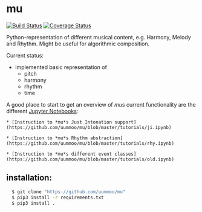 # mu

[![Build Status](https://travis-ci.org/uummoo/mu.svg?branch=master)](https://travis-ci.org/uummoo/mu)
[![Coverage Status](https://coveralls.io/repos/github/uummoo/mu/badge.svg?branch=master)](https://coveralls.io/github/uummoo/mu?branch=master)

Python-representation of different musical content, e.g. Harmony, Melody and Rhythm.
Might be useful for algorithmic composition.

Current status:
  * implemented basic representation of
    * pitch
    * harmony
    * rhythm
    * time

A good place to start to get an overview of *mu*s current functionality are the different [Jupyter Notebooks](https://github.com/uummoo/mu/blob/master/tutorials):

    * [Instruction to *mu*s Just Intonation support](https://github.com/uummoo/mu/blob/master/tutorials/ji.ipynb)

    * [Instruction to *mu*s Rhythm abstraction](https://github.com/uummoo/mu/blob/master/tutorials/rhy.ipynb)

    * [Instruction to *mu*s different event classes](https://github.com/uummoo/mu/blob/master/tutorials/old.ipynb)


installation:
-------------
```sh
  $ git clone "https://github.com/uummoo/mu"
  $ pip3 install -r requirements.txt
  $ pip3 install .
```

